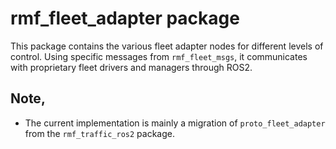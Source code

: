 # rmf\_fleet\_adapter package

This package contains the various fleet adapter nodes for different levels of control. Using specific messages from `rmf_fleet_msgs`, it communicates with proprietary fleet drivers and managers through ROS2.

## Note,

* The current implementation is mainly a migration of `proto_fleet_adapter` from the `rmf_traffic_ros2` package.
